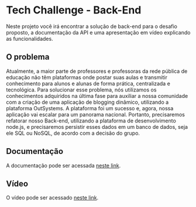 # Tech Challenge - Back-End
Neste projeto você irá encontrar a solução de back-end para o desafio proposto, a documentação da API e uma apresentação em vídeo explicando as funcionalidades.

## O problema
Atualmente, a maior parte de professores e professoras da rede pública de educação não têm plataformas onde postar suas aulas e transmitir conhecimento para alunos e alunas de forma prática, centralizada e tecnológica.
Para solucionar esse problema, nós utilizamos os conhecimentos adquiridos na última fase para auxiliar a nossa comunidade com a criação de uma aplicação de blogging dinâmico, utilizando a plataforma OutSystems.
A plataforma foi um sucesso e, agora, nossa aplicação vai escalar para um panorama nacional.
Portanto, precisaremos refatorar nosso Back-end, utilizando a plataforma de desenvolvimento node.js, e precisaremos persistir esses dados em um banco de dados, seja ele SQL ou NoSQL, de acordo com a decisão do grupo.

## Documentação
A documentação pode ser acessada [neste link](https://docs.google.com/document/d/1wzc4hcrCinrpNv3ntBum-NFFZhJXcKt6eMjppT9ZJxQ/edit?usp=sharing).

## Vídeo
O vídeo pode ser acessado [neste link](https://youtu.be/eY4RZxMBcKA).
